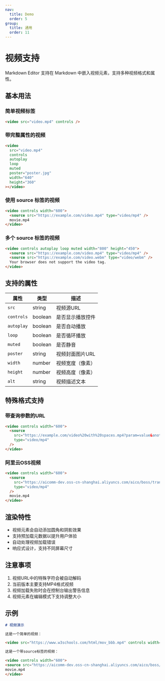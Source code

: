 ```yaml
---
nav:
  title: Demo
  order: 5
group:
  title: 通用
  order: 11
---
```


# 视频支持

Markdown Editor 支持在 Markdown 中嵌入视频元素，支持多种视频格式和属性。

## 基本用法

### 简单视频标签

```html
<video src="video.mp4" controls />
```

### 带完整属性的视频

```html
<video
  src="video.mp4"
  controls
  autoplay
  loop
  muted
  poster="poster.jpg"
  width="640"
  height="360"
></video>
```

### 使用 source 标签的视频

```html
<video controls width="600">
  <source src="https://example.com/video.mp4" type="video/mp4" />
  movie.mp4
</video>
```

### 多个 source 标签的视频

```html
<video controls autoplay loop muted width="800" height="450">
  <source src="https://example.com/video.mp4" type="video/mp4" />
  <source src="https://example.com/video.webm" type="video/webm" />
  Your browser does not support the video tag.
</video>
```

## 支持的属性

| 属性       | 类型    | 描述             |
| ---------- | ------- | ---------------- |
| `src`      | string  | 视频源URL        |
| `controls` | boolean | 是否显示播放控件 |
| `autoplay` | boolean | 是否自动播放     |
| `loop`     | boolean | 是否循环播放     |
| `muted`    | boolean | 是否静音         |
| `poster`   | string  | 视频封面图片URL  |
| `width`    | number  | 视频宽度（像素） |
| `height`   | number  | 视频高度（像素） |
| `alt`      | string  | 视频描述文本     |

## 特殊格式支持

### 带查询参数的URL

```html
<video controls width="600">
  <source
    src="https://example.com/video%20with%20spaces.mp4?param=value&another=param"
    type="video/mp4"
  />
</video>
```

### 阿里云OSS视频

```html
<video controls width="600">
  <source
    src="https://aicomm-dev.oss-cn-shanghai.aliyuncs.com/aico/boss/transfer/wrong_question/Fa892bfbe407045efa56813498df8e508.video/mp4?Expires=1755941235&OSSAccessKeyId=LTAI5tKiBhsKfhwgbsFbC3CL&Signature=0tSi7oBjEXZHjpkSjLCRbkUpmIg%3D"
    type="video/mp4"
  />
  movie.mp4
</video>
```

## 渲染特性

- 视频元素会自动添加圆角和阴影效果
- 支持预加载元数据以提升用户体验
- 自动处理视频加载错误
- 响应式设计，支持不同屏幕尺寸

## 注意事项

1. 视频URL中的特殊字符会被自动解码
2. 当前版本主要支持MP4格式视频
3. 视频加载失败时会在控制台输出警告信息
4. 视频元素在编辑模式下支持调整大小

## 示例

```markdown
# 视频演示

这是一个简单的视频：

<video src="https://www.w3schools.com/html/mov_bbb.mp4" controls width="400"></video>

这是一个带source标签的视频：

<video controls width="600">
<source src="https://aicomm-dev.oss-cn-shanghai.aliyuncs.com/aico/boss/transfer/wrong_question/Fa892bfbe407045efa56813498df8e508.video/mp4?Expires=1755941235&OSSAccessKeyId=LTAI5tKiBhsKfhwgbsFbC3CL&Signature=0tSi7oBjEXZHjpkSjLCRbkUpmIg%3D" type="video/mp4">
movie.mp4
</video>
```
